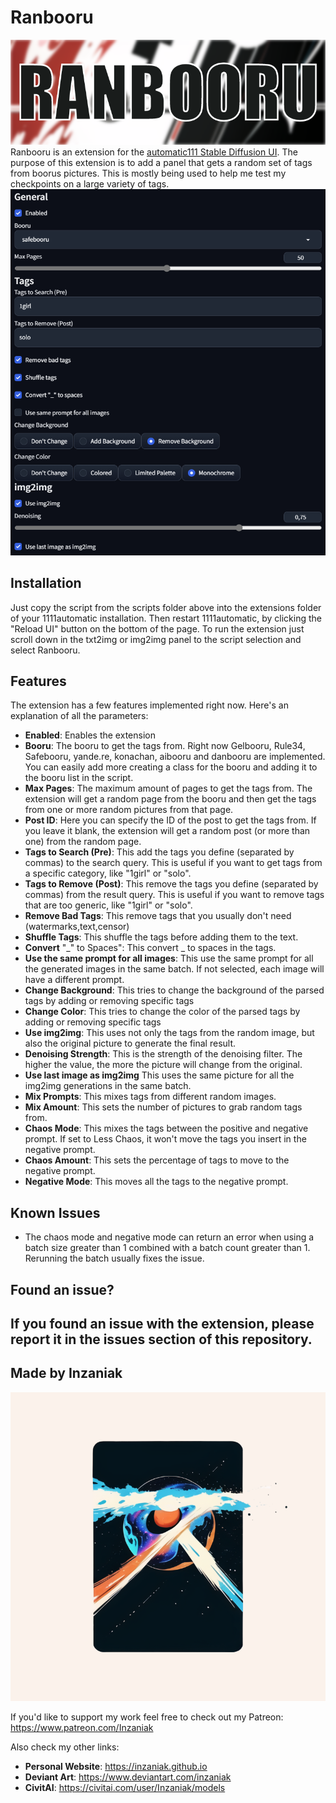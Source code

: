 # Ranbooru
![Alt text](pics/ranbooru.png)
Ranbooru is an extension for the [automatic111 Stable Diffusion UI](https://github.com/AUTOMATIC1111/stable-diffusion-webui). The purpose of this extension is to add a panel that gets a random set of tags from boorus pictures. This is mostly being used to help me test my checkpoints on a large variety of tags.
![Alt text](pics/image.png)

## Installation
Just copy the script from the scripts folder above into the extensions folder of your 1111automatic installation. Then restart 1111automatic, by clicking the "Reload UI" button on the bottom of the page.
To run the extension just scroll down in the txt2img or img2img panel to the script selection and select Ranbooru.

## Features
The extension has a few features implemented right now.
Here's an explanation of all the parameters:
- **Enabled**: Enables the extension
- **Booru**: The booru to get the tags from. Right now Gelbooru, Rule34, Safebooru, yande.re, konachan, aibooru and danbooru are implemented. You can easily add more creating a class for the booru and adding it to the booru list in the script.
- **Max Pages**: The maximum amount of pages to get the tags from. The extension will get a random page from the booru and then get the tags from one or more random pictures from that page.
- **Post ID**: Here you can specify the ID of the post to get the tags from. If you leave it blank, the extension will get a random post (or more than one) from the random page.
- **Tags to Search (Pre)**: This add the tags you define (separated by commas) to the search query. This is useful if you want to get tags from a specific category, like "1girl" or "solo".
- **Tags to Remove (Post)**: This remove the tags you define (separated by commas) from the result query. This is useful if you want to remove tags that are too generic, like "1girl" or "solo".
- **Remove Bad Tags**: This remove tags that you usually don't need (watermarks,text,censor)
- **Shuffle Tags**: This shuffle the tags before adding them to the text.
- **Convert** "\_" to Spaces": This convert \_ to spaces in the tags.
- **Use the same prompt for all images**: This use the same prompt for all the generated images in the same batch. If not selected, each image will have a different prompt.
- **Change Background**: This tries to change the background of the parsed tags by adding or removing specific tags
- **Change Color**: This tries to change the color of the parsed tags by adding or removing specific tags
- **Use img2img**: This uses not only the tags from the random image, but also the original picture to generate the final result.
- **Denoising Strength**: This is the strength of the denoising filter. The higher the value, the more the picture will change from the original.
- **Use last image as img2img** This uses the same picture for all the img2img generations in the same batch.
- **Mix Prompts**: This mixes tags from different random images.
- **Mix Amount**: This sets the number of pictures to grab random tags from.
- **Chaos Mode**: This mixes the tags between the positive and negative prompt. If set to Less Chaos, it won't move the tags you insert in the negative prompt.
- **Chaos Amount**: This sets the percentage of tags to move to the negative prompt.
- **Negative Mode**: This moves all the tags to the negative prompt.

## Known Issues
- The chaos mode and negative mode can return an error when using a batch size greater than 1 combined with a batch count greater than 1. Rerunning the batch usually fixes the issue.

## Found an issue?
If you found an issue with the extension, please report it in the issues section of this repository.
---
## Made by Inzaniak
![Alt text](pics/logo.png) 


If you'd like to support my work feel free to check out my Patreon: https://www.patreon.com/Inzaniak

Also check my other links:
- **Personal Website**: https://inzaniak.github.io 
- **Deviant Art**: https://www.deviantart.com/inzaniak
- **CivitAI**: https://civitai.com/user/Inzaniak/models